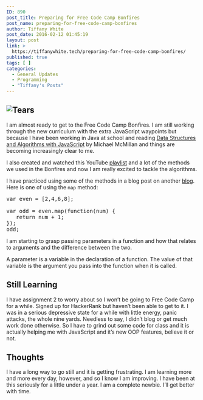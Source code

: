 ```yaml
---
ID: 890
post_title: Preparing for Free Code Camp Bonfires
post_name: preparing-for-free-code-camp-bonfires
author: Tiffany White
post_date: 2016-02-12 01:45:19
layout: post
link: >
  https://tiffanywhite.tech/preparing-for-free-code-camp-bonfires/
published: true
tags: [ ]
categories:
  - General Updates
  - Programming
  - "Tiffany's Posts"
---
```

<h2><img src="http://helloburgh.me/wp-content/uploads/2016/02/Tears.jpeg" alt="Tears" /></h2>
I am almost ready to get to the Free Code Camp Bonfires. I am still working through the new curriculum with the extra JavaScript waypoints but because I have been working in Java at school and reading <a href="http://www.amazon.com/Structures-Algorithms-JavaScript-Michael-McMillan/dp/1449364934">Data Structures and Algorithms with JavaScript</a> by Michael McMillan and things are becoming increasingly clear to me.

I also created and watched this YouTube <a href="https://www.youtube.com/playlist?list=PLyBGKxys5xmeOTt1280DfSlM1HFhrPn-e">playlist</a> and a lot of the methods we used in the Bonfires and now I am really excited to tackle the algorithms.

I have practiced using some of the methods in a blog post on another <a href="https://twhite96.github.io/array-methods-in-JavaScript/" target="_blank">blog</a>. Here is one of using the <code>map</code> method:

<pre class="lang:javascript decode:1 " >
var even = [2,4,6,8];

var odd = even.map(function(num) {
   return num + 1;
});
odd;
</pre>

I am starting to grasp passing parameters in a function and how that relates to arguments and the difference between the two.

A parameter is a variable in the declaration of a function. The value of that variable is the argument you pass into the function when it is called.
<h2>Still Learning</h2>
I have assignment 2 to worry about so I won’t be going to Free Code Camp for a while. Signed up for HackerRank but haven’t been able to get to it. I was in a serious depressive state for a while with little energy, panic attacks, the whole nine yards. Needless to say, I didn’t blog or get much work done otherwise. So I have to grind out some code for class and it is actually helping me with JavaScript and it’s new OOP features, believe it or not.
<h2>Thoughts</h2>
I have a long way to go still and it is getting frustrating. I am learning more and more every day, however, and so I know I am improving. I have been at this seriously for a little under a year. I am a complete newbie. I’ll get better with time.